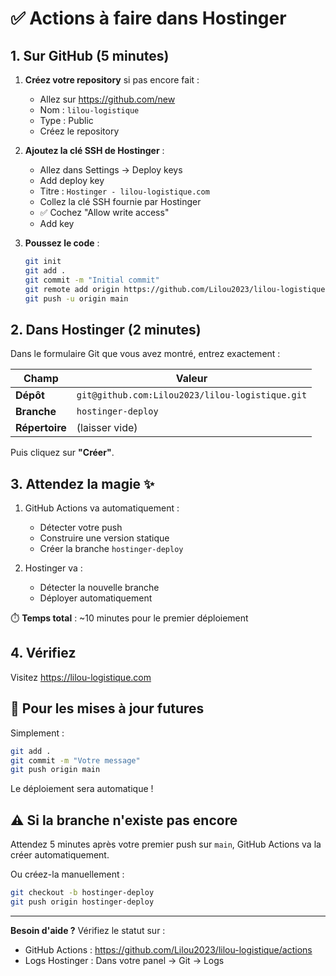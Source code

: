 # ✅ Actions à faire dans Hostinger

## 1. Sur GitHub (5 minutes)

1. **Créez votre repository** si pas encore fait :
   - Allez sur https://github.com/new
   - Nom : `lilou-logistique`
   - Type : Public
   - Créez le repository

2. **Ajoutez la clé SSH de Hostinger** :
   - Allez dans Settings → Deploy keys
   - Add deploy key
   - Titre : `Hostinger - lilou-logistique.com`
   - Collez la clé SSH fournie par Hostinger
   - ✅ Cochez "Allow write access"
   - Add key

3. **Poussez le code** :
   ```bash
   git init
   git add .
   git commit -m "Initial commit"
   git remote add origin https://github.com/Lilou2023/lilou-logistique.git
   git push -u origin main
   ```

## 2. Dans Hostinger (2 minutes)

Dans le formulaire Git que vous avez montré, entrez exactement :

| Champ | Valeur |
|-------|---------|
| **Dépôt** | `git@github.com:Lilou2023/lilou-logistique.git` |
| **Branche** | `hostinger-deploy` |
| **Répertoire** | (laisser vide) |

Puis cliquez sur **"Créer"**.

## 3. Attendez la magie ✨

1. GitHub Actions va automatiquement :
   - Détecter votre push
   - Construire une version statique
   - Créer la branche `hostinger-deploy`

2. Hostinger va :
   - Détecter la nouvelle branche
   - Déployer automatiquement

⏱️ **Temps total** : ~10 minutes pour le premier déploiement

## 4. Vérifiez

Visitez https://lilou-logistique.com

## 🔄 Pour les mises à jour futures

Simplement :
```bash
git add .
git commit -m "Votre message"
git push origin main
```

Le déploiement sera automatique !

## ⚠️ Si la branche n'existe pas encore

Attendez 5 minutes après votre premier push sur `main`, GitHub Actions va la créer automatiquement.

Ou créez-la manuellement :
```bash
git checkout -b hostinger-deploy
git push origin hostinger-deploy
```

---

**Besoin d'aide ?** Vérifiez le statut sur :
- GitHub Actions : https://github.com/Lilou2023/lilou-logistique/actions
- Logs Hostinger : Dans votre panel → Git → Logs

